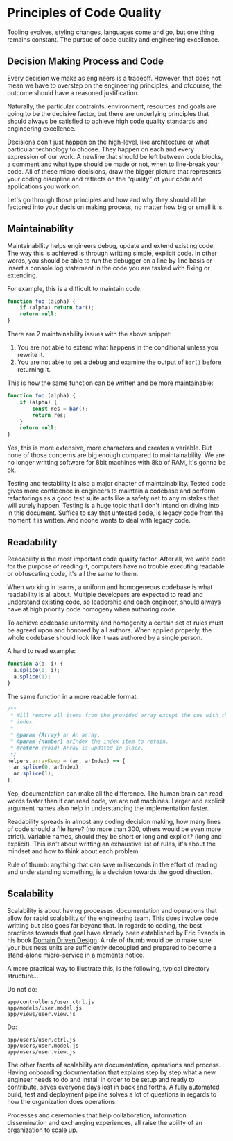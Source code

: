 # Principles of Code Quality

Tooling evolves, styling changes, languages come and go, but one thing remains constant. The pursue of code quality and engineering excellence.

## Decision Making Process and Code

Every decision we make as engineers is a tradeoff. However, that does not mean we have to overstep on the engineering principles, and ofcourse, the outcome should have a reasoned justification. 

Naturally, the particular contraints, environment, resources and goals are going to be the decisive factor, but there are underlying principles that should always be satisfied to achieve high code quality standards and engineering excellence.

Decisions don't just happen on the high-level, like architecture or what particular technology to choose. They happen on each and every expression of our work. A newline that should be left between code blocks, a comment and what type should be made or not, when to line-break your code. All of these micro-decisions, draw the bigger picture that represents your coding discipline and reflects on the "quality" of your code and applications you work on.

Let's go through those principles and how and why they should all be factored into your decision making process, no matter how big or small it is.

## Maintainability 

Maintainability helps engineers debug, update and extend existing code. The way this is achieved is through writting simple, explicit code. In other words, you should be able to run the debugger on a line by line basis or insert a console log statement in the code you are tasked with fixing or extending. 

For example, this is a difficult to maintain code:

```js
function foo (alpha) {
    if (alpha) return bar();
    return null;
}
```

There are 2 maintainability issues with the above snippet: 

1. You are not able to extend what happens in the conditional unless you rewrite it.
1. You are not able to set a debug and examine the output of `bar()` before returning it.

This is how the same function can be written and be more maintainable:

```js
function foo (alpha) {
    if (alpha) { 
        const res = bar();
        return res;
    }
    return null;
}
```

Yes, this is more extensive, more characters and creates a variable. But none of those concerns are big enough compared to maintainability. We are no longer writting software for 8bit machines with 8kb of RAM, it's gonna be ok.

Testing and testability is also a major chapter of maintainability. Tested code gives more confidence in engineers to maintain a codebase and perform refactorings as a good test suite acts like a safety net to any mistakes that will surely happen. Testing is a huge topic that I don't intend on diving into in this document. Suffice to say that untested code, is legacy code from the moment it is written. And noone wants to deal with legacy code.

## Readability

Readability is the most important code quality factor. After all, we write code for the purpose of reading it, computers have no trouble executing readable or obfuscating code, it's all the same to them.

When working in teams, a uniform and homogeneous codebase is what readability is all about. Multiple developers are expected to read and understand existing code, so leadership and each engineer, should always have at high priority code homogeny when authoring code.

To achieve codebase uniformity and homogenity a certain set of rules must be agreed upon and honored by all authors. When applied properly, the whole codebase should look like it was authored by a single person.

A hard to read example:

```js
function a(a, i) {
  a.splice(0, i);
  a.splice(1);
}
```

The same function in a more readable format:

```js
/**
 * Will remove all items from the provided array except the one with the defined
 * index.
 *
 * @param {Array} ar An array.
 * @param {number} arIndex the index item to retain.
 * @return {void} Array is updated in place.
 */
helpers.arrayKeep = (ar, arIndex) => {
  ar.splice(0, arIndex);
  ar.splice(1);
};
```

Yep, documentation can make all the difference. The human brain can read words faster than it can read code, we are not machines. Larger and explicit argument names also help in understanding the implementation faster.

Readability spreads in almost any coding decision making, how many lines of code should a file have? (no more than 300, others would be even more strict). Variable names, should they be short or long and explicit? (long and explicit). This isn't about writting an exhaustive list of rules, it's about the mindset and how to think about each problem.

Rule of thumb: anything that can save miliseconds in the effort of reading and understanding something, is a decision towards the good direction.

## Scalability

Scalability is about having processes, documentation and operations that allow for rapid scalability of the engineering team. This does involve code writting but also goes far beyond that. In regards to coding, the best practices towards that goal have already been established by Eric Evands in his book [Domain Driven Design][ddd]. A rule of thumb would be to make sure your business units are sufficiently decoupled and prepared to become a stand-alone micro-service in a moments notice.

A more practical way to illustrate this, is the following, typical directory structure...

Do not do:

```
app/controllers/user.ctrl.js
app/models/user.model.js
app/views/user.view.js
```

Do:

```
app/users/user.ctrl.js
app/users/user.model.js
app/users/user.view.js
```

The other facets of scalability are documentation, operations and process. Having onboarding documentation that explains step by step what a new engineer needs to do and install in order to be setup and ready to contribute, saves everyone days lost in back and forths. A fully automated build, test and deployment pipeline solves a lot of questions in regards to how the organization does operations.

Processes and ceremonies that help collaboration, information dissemination and exchanging experiences, all raise the ability of an organization to scale up.

[ddd]: https://www.goodreads.com/book/show/179133.Domain_Driven_Design
